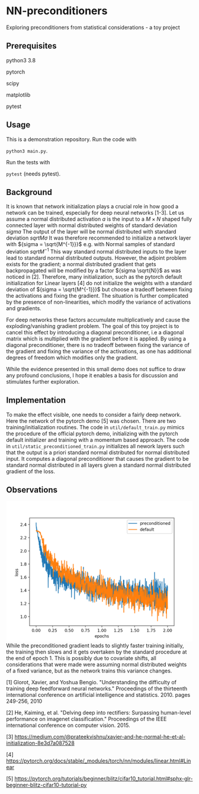 # NN-preconditioners

Exploring preconditioners from statistical considerations - a toy project

## Prerequisites

python3 3.8

pytorch

scipy

matplotlib

pytest

## Usage

This is a demonstration repository. Run the code with

`python3 main.py`.

Run the tests with

`pytest` (needs pytest).

## Background

It is known that network initialization plays a crucial role in how good a network can be trained, especially for deep neural networks [1-3].
Let us assume a normal distributed activation ${a}$ is the input to a ${M \times N}$ shaped fully connected layer with normal distributed weights of standard deviation ${sigma}$
The output of the layer will be normal distributed with standard deviation ${sqrt{M}\sigma}$
It was therefore recommended to initialize a network layer with ${sigma = \sqrt{M^{-1}}}$ e.g. with Normal samples of standard deviation ${sqrt{M^{-1}}}$
This way standard normal distributed inputs to the layer lead to standard normal distributed outputs.
However, the adjoint problem exists for the gradient; a normal distributed gradient that gets backpropagated will be modified by a factor ${sigma \sqrt{N}}$ as was noticed in [2].
Therefore, many initialization, such as the pytorch default initialization for Linear layers [4] do not initialize the weights with a standard deviation of ${sigma = \sqrt{M^{-1}}}$ but choose a tradeoff between fixing the activations and fixing the gradient. 
The situation is further complicated by the presence of non-linearities, which modify the variance of activations and gradients.

For deep networks these factors accumulate multiplicatively and cause the exploding/vanishing gradient problem.
The goal of this toy project is to cancel this effect by introducing a diagonal preconditioner, i.e a diagonal matrix which is multiplied with the gradient before it is applied.
By using a diagonal preconditioner, there is no tradeoff between fixing the variance of the gradient and fixing the variance of the activations, as one has additional degrees of freedom which modifies only the gradient.

While the evidence presented in this small demo does not suffice to draw any profound conclusions, I hope it enables a basis for discussion and stimulates further exploration.

## Implementation

To make the effect visible, one needs to consider a fairly deep network. 
Here the network of the pytorch demo [5] was chosen.
There are two training/initialization routines.
The code in `util/default_train.py` mimics the procedure of the official pytorch demo, initializing with the pytorch default initializer and training with a momentum based approach.
The code in `util/static_preconditioned_train.py` initializes all nework layers such that the output is a priori standard normal distributed for normal distributed input.
It computes a diagonal preconditioner that causes the gradient to be standard normal distributed in all layers given a standard normal distributed gradient of the loss.

## Observations

![Loss](loss.png)
While the preconditioned gradient leads to slightly faster training initially, the training then slows and it gets overtaken by the standard procedure at the end of epoch 1.
This is possibly due to covariate shifts, all considerations that were made were assuming normal distributed weights of a fixed variance, but as the network trains this variance changes.


[1] Glorot, Xavier, and Yoshua Bengio. "Understanding the difficulty of training deep feedforward neural networks." Proceedings of the thirteenth international conference on artificial intelligence and statistics. 2010.
  pages 249-256, 2010

[2] He, Kaiming, et al. "Delving deep into rectifiers: Surpassing human-level performance on imagenet classification." Proceedings of the IEEE international conference on computer vision. 2015.

[3] https://medium.com/@prateekvishnu/xavier-and-he-normal-he-et-al-initialization-8e3d7a087528

[4] https://pytorch.org/docs/stable/_modules/torch/nn/modules/linear.html#Linear

[5] https://pytorch.org/tutorials/beginner/blitz/cifar10_tutorial.html#sphx-glr-beginner-blitz-cifar10-tutorial-py
